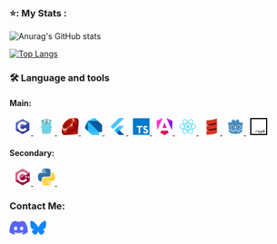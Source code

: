 ### ⭐: My Stats :

![Anurag's GitHub stats](https://github-readme-stats-chi-jade-92.vercel.app/api?username=Adriwang&show_icons=true&theme=radical)

[![Top Langs](https://github-readme-stats.vercel.app/api/top-langs/?username=Adriwang&layout=donut&theme=radical)](github-readme-stats-chi-jade-92.vercel.app)

<h3 align="left">🛠 Language and tools</h3>

<div align="left">

  <div>
    
  <h4>
    Main:
  </h4>
  &nbsp;
  <a href="https://www.open-std.org/jtc1/sc22/wg14/">
    <img src="Icons/C.svg" height="30" alt="C logo" />
  </a>
  &nbsp;
  <a href="https://go.dev/">
    <img src="Icons/Go.svg" height="30" alt="Go logo"  />
  </a>
  &nbsp;
  <a href="https://www.ruby-lang.org/en/">
    <img src="Icons/Ruby.svg" height="30" alt="Ruby logo"  />
  </a>
  &nbsp;
  <a href="https://dart.dev/">
    <img src="Icons/Dart.svg" height="30" alt="Dart Logo"  />
  </a>
  &nbsp;
  <a href="https://flutter.dev/">
    <img src="Icons/Flutter.svg" height="30" alt="Flutter Logo"  />
  </a>
  &nbsp;
  <a href="https://www.typescriptlang.org/">
    <img src="Icons/TypeScript.svg" height="30" alt="TypeScript logo"  />
  </a>
  &nbsp;
  <a href="https://angular.dev/">
    <img src="Icons/Angular.svg" height="30" alt="AngularJS logo"  />
  </a>
  &nbsp;
  <a href="https://react.dev/">
    <img src="Icons/React.svg" height="30" alt="React logo"  />
  </a>
  &nbsp;
  <a href="https://www.scala-lang.org/">
     <img src="Icons/Scala.svg" height="30" alt="Scala logo"  />
  </a>
  &nbsp;
  <a href="https://godotengine.org/">
    <img src="Icons/Godot.svg" height="30" alt="Godot logo"  />
  </a>
  &nbsp;
  <a href="https://www.raylib.com/">
    <img src="Icons/Raylib.svg" height="30" alt="Raylib logo"  />
  </a>
  </div>

  <div>
    <h4>
      Secondary:
    </h4>
  &nbsp;
  <a href="https://isocpp.org/">
    <img src="Icons/cplusplus.svg" height="30" alt="C++ logo" />
  </a>
  &nbsp;
  <a href="https://www.python.org/">
    <img src="Icons/Python.svg" height="30" alt="Python logo"  />
  </a>
  &nbsp;
  </div>
  
</div>

<h3 align="left">Contact Me:</h3>
<p align="left">
<a href="https://www.discordapp.com/users/511983544269275137" target="blank"><img align="center" src="Icons/Discord.svg" alt="Discord" height="25" /></a>
<a href="https://bsky.app/profile/adriwang.bsky.social" target="blank"><img align="center" src="Icons/Bluesky.svg" alt="Bluesky" height="25" /></a>
</p>
